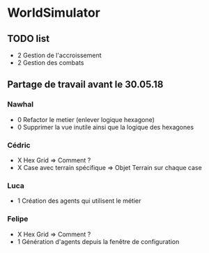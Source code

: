 # WorldSimulator

## TODO list

- 2 Gestion de l'accroissement
- 2 Gestion des combats

## Partage de travail avant le 30.05.18

### Nawhal
- 0 Refactor le metier (enlever logique hexagone)
- 0 Supprimer la vue inutile ainsi que la logique des hexagones

### Cédric
- X Hex Grid => Comment ?
- X Case avec terrain spécifique => Objet Terrain sur chaque case

### Luca
- 1 Création des agents qui utilisent le métier

### Felipe
- X Hex Grid => Comment ?
- 1 Génération d'agents depuis la fenêtre de configuration
